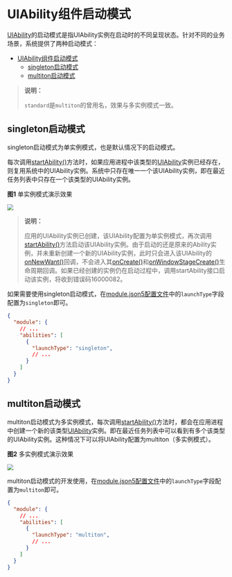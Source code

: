 # UIAbility组件启动模式

[UIAbility](../../../API_Reference/source_zh_cn/AbilityKit/cj-apis-app-ability-ui_ability.md#class-uiability)的启动模式是指UIAbility实例在启动时的不同呈现状态。针对不同的业务场景，系统提供了两种启动模式：

- [UIAbility组件启动模式](#uiability组件启动模式)
  - [singleton启动模式](#singleton启动模式)
  - [multiton启动模式](#multiton启动模式)

> **说明：**
>
> `standard`是`multiton`的曾用名，效果与多实例模式一致。

## singleton启动模式

singleton启动模式为单实例模式，也是默认情况下的启动模式。

每次调用[startAbility()](../../../API_Reference/source_zh_cn/AbilityKit/cj-apis-app-ability-ui_ability.md#func-startabilitywant-startOptions)方法时，如果应用进程中该类型的[UIAbility](../../../API_Reference/source_zh_cn/AbilityKit/cj-apis-app-ability-ui_ability.md#class-uiability)实例已经存在，则复用系统中的UIAbility实例。系统中只存在唯一一个该UIAbility实例，即在最近任务列表中只存在一个该类型的UIAbility实例。

**图1** 单实例模式演示效果

<img src="./figures/uiability-launch-type1.gif" style="zoom:90%">

> **说明：**
>
> 应用的UIAbility实例已创建，该UIAbility配置为单实例模式，再次调用[startAbility()](../../../API_Reference/source_zh_cn/AbilityKit/cj-apis-app-ability-ui_ability.md#func-startabilitywant-startOptions)方法启动该UIAbility实例。由于启动的还是原来的Ability实例，并未重新创建一个新的UIAbility实例，此时只会进入该UIAbility的[onNewWant()](../../../API_Reference/source_zh_cn/AbilityKit/cj-apis-app-ability-ui_ability.md#func-onnewwantwant-launchparam)回调，不会进入其[onCreate()](../../../API_Reference/source_zh_cn/AbilityKit/cj-apis-app-ability-ui_ability.md#func-oncreatewant-launchparam)和[onWindowStageCreate()](../../../API_Reference/source_zh_cn/AbilityKit/cj-apis-app-ability-ui_ability.md#func-onwindowstagecreatewindowstage)生命周期回调。如果已经创建的实例仍在启动过程中，调用startAbility接口启动该实例，将收到错误码16000082。

如果需要使用singleton启动模式，在[module.json5配置文件](../cj-start/basic-knowledge/module-configuration-file.md)中的`launchType`字段配置为`singleton`即可。

```json
{
  "module": {
    // ...
    "abilities": [
      {
        "launchType": "singleton",
        // ...
      }
    ]
  }
}
```

## multiton启动模式

multiton启动模式为多实例模式，每次调用[startAbility()](../../../API_Reference/source_zh_cn/AbilityKit/cj-apis-app-ability-ui_ability.md#func-startabilitywant-startoptions)方法时，都会在应用进程中创建一个新的该类型[UIAbility](../../../API_Reference/source_zh_cn/AbilityKit/cj-apis-app-ability-ui_ability.md#class-uiability)实例。即在最近任务列表中可以看到有多个该类型的UIAbility实例。这种情况下可以将UIAbility配置为multiton（多实例模式）。

**图2** 多实例模式演示效果

<img src="./figures/uiability-launch-type2.gif" style="zoom:90%">

multiton启动模式的开发使用，在[module.json5配置文件](../cj-start/basic-knowledge/module-configuration-file.md)中的`launchType`字段配置为`multiton`即可。

```json
{
  "module": {
    // ...
    "abilities": [
      {
        "launchType": "multiton",
        // ...
      }
    ]
  }
}
```
